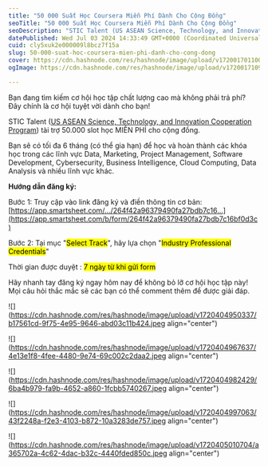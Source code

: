 ```yaml
---
title: "50 000 Suất Học Coursera Miễn Phí Dành Cho Cộng Đồng"
seoTitle: "50 000 Suất Học Coursera Miễn Phí Dành Cho Cộng Đồng"
seoDescription: "STIC Talent (US ASEAN Science, Technology, and Innovation Cooperation Program) tài trợ 50.000 slot học MIỄN PHÍ cho cộng đồng."
datePublished: Wed Jul 03 2024 14:33:49 GMT+0000 (Coordinated Universal Time)
cuid: cly5xuk2e000009l8bcz7f15a
slug: 50-000-suat-hoc-coursera-mien-phi-danh-cho-cong-dong
cover: https://cdn.hashnode.com/res/hashnode/image/upload/v1720017011004/b5e9df07-2f8c-4401-8b75-b8203c5aa0eb.jpeg
ogImage: https://cdn.hashnode.com/res/hashnode/image/upload/v1720017109037/13f70d68-afaf-4435-b8bd-119759584199.jpeg

---
```


Bạn đang tìm kiếm cơ hội học tập chất lượng cao mà không phải trả phí? Đây chính là cơ hội tuyệt vời dành cho bạn!

STIC Talent ([US ASEAN Science, Technology, and Innovation Cooperation Program](https://www.facebook.com/STICProgram?__cft__%5B0%5D=AZWEWWvvK66eEibDVp8mqn2AtSiJLR39mVREAVXaeK3FzvKRdiZavaIRdf8mQ6KNLCQrh5T32Hzu8pw1d_R5uNqlcQfYyWPlv8ZMIdP2CKF3S7S_J_60pSWLDzesAPm4bLSrb4GHAseiljgBhiYYDJCtc4u9HKe-pu36qUiIg98dBg&__tn__=-%5DK-R)) tài trợ 50.000 slot học MIỄN PHÍ cho cộng đồng.

Bạn sẽ có tối đa 6 tháng (có thể gia hạn) để học và hoàn thành các khóa học trong các lĩnh vực Data, Marketing, Project Management, Software Development, Cybersecurity, Business Intelligence, Cloud Computing, Data Analysis và nhiều lĩnh vực khác.

**Hướng dẫn đăng ký:**

Bước 1: Truy cập vào link đăng ký và điền thông tin cơ bản: [https://app.smartsheet.com/.../264f42a96379490fa27bdb7c16...](https://app.smartsheet.com/b/form/264f42a96379490fa27bdb7c16bf0d3c)

Bước 2: Tại mục "<mark>Select Track</mark>", hãy lựa chọn "<mark>Industry Professional Credentials</mark>"

Thời gian được duyệt : <mark>7 ngày từ khi gửi form</mark>

Hãy nhanh tay đăng ký ngay hôm nay để không bỏ lỡ cơ hội học tập này! Mọi câu hỏi thắc mắc sẽ các bạn có thể comment thêm để được giải đáp.

![](https://cdn.hashnode.com/res/hashnode/image/upload/v1720404950337/b17561cd-9f75-4e95-9646-abd03c11b424.jpeg align="center")

![](https://cdn.hashnode.com/res/hashnode/image/upload/v1720404967637/4e13e1f8-4fee-4480-9e74-69c002c2daa2.jpeg align="center")

![](https://cdn.hashnode.com/res/hashnode/image/upload/v1720404982429/6ba4b979-fa9b-4652-a860-1fcbb5740267.jpeg align="center")

![](https://cdn.hashnode.com/res/hashnode/image/upload/v1720404997063/43f2248a-f2e3-4103-b872-10a3283de757.jpeg align="center")

![](https://cdn.hashnode.com/res/hashnode/image/upload/v1720405010704/a365702a-4c62-4dac-b32c-4440fded850c.jpeg align="center")